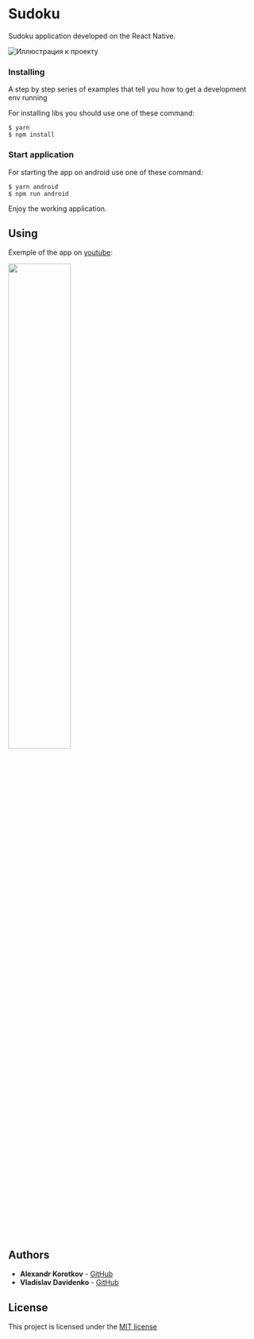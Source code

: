 # Sudoku

Sudoku application developed on the React Native.

![Иллюстрация к проекту](https://lh3.googleusercontent.com/cXiZ8Fr14hACRlNcshRZZgD1ht0GdPz4FAoM7WHu-3NxZVoIF8de_Dy9EV9ZcU8mHw=s360-rw)

### Installing

A step by step series of examples that tell you how to get a development env running

For installing libs you should  use  one of these command:

```
$ yarn
$ npm install
```

### Start application

For starting the app on android use one of these command:

```
$ yarn android
$ npm run android
```

Enjoy the working application.

## Using

Exemple of the app on [youtube](https://www.youtube.com/watch?v=kw01-Bg0cdo&feature=youtu.be):

[<img src="https://img.youtube.com/vi/kw01-Bg0cdo/maxresdefault.jpg" width="50%">](https://www.youtube.com/watch?v=kw01-Bg0cdo&feature=youtu.be)

## Authors

* **Alexandr Korotkov** - [GitHub](https://github.com/KorotkovAlex)
* **Vladislav Davidenko** - [GitHub](https://github.com/AnguisT)

## License

This project is licensed under the [MIT license](http://opensource.org/licenses/mit-license.php)
